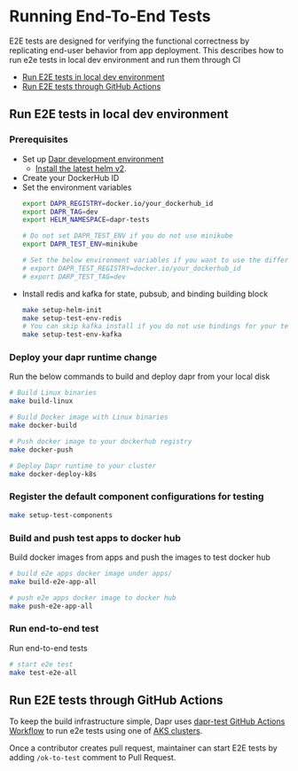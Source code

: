 # Running End-To-End Tests

E2E tests are designed for verifying the functional correctness by replicating end-user behavior from app deployment. This describes how to run e2e tests in local dev environment and run them through CI

  - [Run E2E tests in local dev environment](#run-e2e-tests-in-local-dev-environment)
  - [Run E2E tests through GitHub Actions](#run-e2e-tests-through-github-actions)

## Run E2E tests in local dev environment

### Prerequisites

* Set up [Dapr development environment](https://dapr/blob/master/docs/development/setup-dapr-development-env.md)
  - [Install the latest helm v2](https://github.com/dapr/docs/blob/master/getting-started/environment-setup.md#installing-dapr-on-a-kubernetes-cluster).
* Create your DockerHub ID
* Set the environment variables
    ```bash
    export DAPR_REGISTRY=docker.io/your_dockerhub_id
    export DAPR_TAG=dev
    export HELM_NAMESPACE=dapr-tests

    # Do not set DAPR_TEST_ENV if you do not use minikube
    export DAPR_TEST_ENV=minikube
    
    # Set the below environment variables if you want to use the different registry and tag for test apps
    # export DAPR_TEST_REGISTRY=docker.io/your_dockerhub_id
    # export DARP_TEST_TAG=dev
    ```
* Install redis and kafka for state, pubsub, and binding building block
    ```bash
    make setup-helm-init
    make setup-test-env-redis
    # You can skip kafka install if you do not use bindings for your tests
    make setup-test-env-kafka
    ```

### Deploy your dapr runtime change

Run the below commands to build and deploy dapr from your local disk

```bash
# Build Linux binaries
make build-linux

# Build Docker image with Linux binaries
make docker-build

# Push docker image to your dockerhub registry
make docker-push

# Deploy Dapr runtime to your cluster
make docker-deploy-k8s
```

### Register the default component configurations for testing

```bash
make setup-test-components
```

### Build and push test apps to docker hub

Build docker images from apps and push the images to test docker hub

```bash
# build e2e apps docker image under apps/
make build-e2e-app-all

# push e2e apps docker image to docker hub
make push-e2e-app-all
```

### Run end-to-end test

Run end-to-end tests

```bash
# start e2e test
make test-e2e-all
```

## Run E2E tests through GitHub Actions

To keep the build infrastructure simple, Dapr uses [dapr-test GitHub Actions Workflow](https://dapr/actions?query=workflow%3Adapr-test) to run e2e tests using one of [AKS clusters](https://dapr/blob/4cd61680a3129f729deae24a51da241d0701376c/tests/test-infra/find_cluster.sh#L12-L17).

Once a contributor creates pull request, maintainer can start E2E tests by adding `/ok-to-test` comment to Pull Request.
